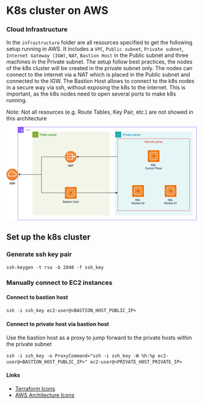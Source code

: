 # K8s cluster on AWS

### Cloud Infrastructure

In the ```infrastructure``` folder are all resources specified to get the following setup running in AWS.
It includes a ```VPC```, ```Public subnet```, ```Private subnet```, ```Internet Gateway (IGW)```, ```NAT```, ```Bastion Host``` in the Public subnet and 
three machines in the Private subnet.
The setup follow best practices, the nodes of the k8s cluster will be created in the private subnet only.
The nodes can connect to the internet via a NAT which is placed in the Public subnet and connected to the IGW.
The Bastion Host allows to connect to the k8s nodes in a secure way via ssh, without exposing the k8s to the internet.
This is important, as the k8s nodes need to open several ports to make k8s running.

*Note:* Not all resources (e.g. Route Tables, Key Pair, etc.) are not showed in this architecture

<p align="center">
<img src="./assets/aws-k8s.cluster.drawio.png" alt=""/>
</p>

## Set up the k8s cluster

### Generate ssh key pair

```angular2html
ssh-keygen -t rsa -b 2048 -f ssh_key
```

### 

### Manually connect to EC2 instances

#### Connect to bastion host

```angular2html
ssh -i ssh_key ec2-user@<BASTION_HOST_PUBLIC_IP>
```

#### Connect to private host via bastion host

Use the bastion host as a proxy to jump forward to the private hosts within the private subnet

```angular2html
ssh -i ssh_key -o ProxyCommand="ssh -i ssh_key -W %h:%p ec2-user@<BASTION_HOST_PUBLIC_IP>" ec2-user@<PRIVATE_HOST_PRIVATE_IP>
```


#### Links

- [Terraform Icons](https://github.com/kubernetes/community/tree/master/icons)
- [AWS Architecture Icons](https://aws.amazon.com/architecture/icons/)